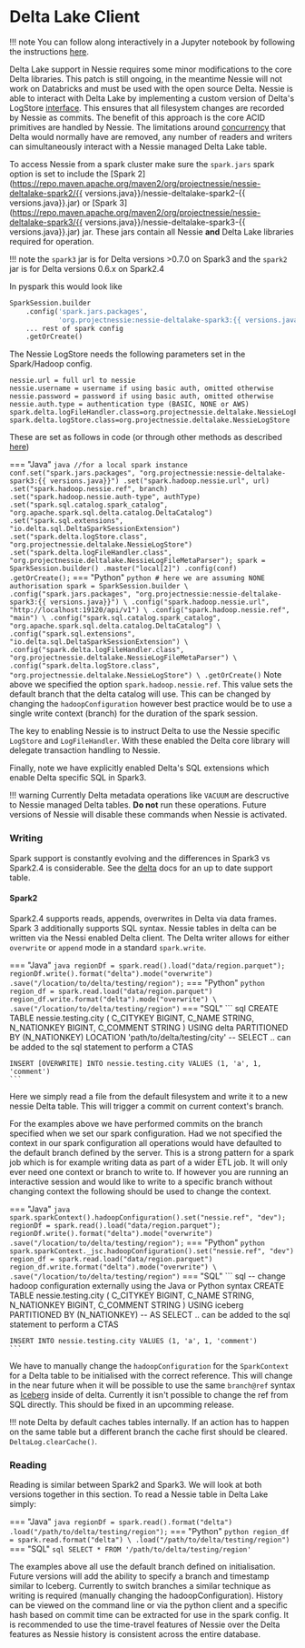 # Delta Lake Client

!!! note
    You can follow along interactively in a Jupyter notebook by following the instructions
    [here](https://github.com/projectnessie/nessie/tree/main/python/demo).

Delta Lake support in Nessie requires some minor modifications to the core Delta libraries. This patch is still ongoing,
in the meantime Nessie will not work on Databricks and must be used with the open source Delta. Nessie is able to interact with Delta Lake by implementing a
custom version of Delta's LogStore [interface](https://github.com/delta-io/delta/blob/master/src/main/scala/org/apache/spark/sql/delta/storage/LogStore.scala).
This ensures that all filesystem changes are recorded by Nessie as commits. The benefit of this approach is the core
ACID primitives are handled by Nessie. The limitations around [concurrency](https://docs.delta.io/latest/delta-storage.html)
that Delta would normally have are removed, any number of readers and writers can simultaneously interact with a Nessie
managed Delta Lake table.

To access Nessie from a spark cluster make sure the `spark.jars` spark option is set to include
the [Spark 2](https://repo.maven.apache.org/maven2/org/projectnessie/nessie-deltalake-spark2/{{ versions.java}}/nessie-deltalake-spark2-{{ versions.java}}.jar)
or [Spark 3](https://repo.maven.apache.org/maven2/org/projectnessie/nessie-deltalake-spark3/{{ versions.java}}/nessie-deltalake-spark3-{{ versions.java}}.jar)
jar. These jars contain all Nessie **and** Delta Lake libraries required for operation.

!!! note
    the `spark3` jar is for Delta versions >0.7.0 on Spark3 and the `spark2` jar is for Delta versions 0.6.x on Spark2.4

In pyspark this would look like

``` python
SparkSession.builder
    .config('spark.jars.packages',
            'org.projectnessie:nessie-deltalake-spark3:{{ versions.java}}')
    ... rest of spark config
    .getOrCreate()
```

The Nessie LogStore needs the following parameters set in the Spark/Hadoop config.

```
nessie.url = full url to nessie
nessie.username = username if using basic auth, omitted otherwise
nessie.password = password if using basic auth, omitted otherwise
nessie.auth.type = authentication type (BASIC, NONE or AWS)
spark.delta.logFileHandler.class=org.projectnessie.deltalake.NessieLogFileMetaParser
spark.delta.logStore.class=org.projectnessie.deltalake.NessieLogStore
```

These are set as follows in code (or through other methods as described [here](https://spark.apache.org/docs/latest/configuration.html))

=== "Java"
    ``` java
    //for a local spark instance
    conf.set("spark.jars.packages",
            "org.projectnessie:nessie-deltalake-spark3:{{ versions.java}}")
        .set("spark.hadoop.nessie.url", url)
        .set("spark.hadoop.nessie.ref", branch)
        .set("spark.hadoop.nessie.auth-type", authType)
        .set("spark.sql.catalog.spark_catalog",
            "org.apache.spark.sql.delta.catalog.DeltaCatalog")
        .set("spark.sql.extensions",
            "io.delta.sql.DeltaSparkSessionExtension")
        .set("spark.delta.logStore.class",
            "org.projectnessie.deltalake.NessieLogStore")
        .set("spark.delta.logFileHandler.class",
            "org.projectnessie.deltalake.NessieLogFileMetaParser");
    spark = SparkSession.builder()
                        .master("local[2]")
                        .config(conf)
                        .getOrCreate();
    ```
=== "Python"
    ``` python
    # here we are assuming NONE authorisation
    spark = SparkSession.builder \
            .config("spark.jars.packages",
                "org.projectnessie:nessie-deltalake-spark3:{{ versions.java}}") \
            .config("spark.hadoop.nessie.url",
                "http://localhost:19120/api/v1") \
            .config("spark.hadoop.nessie.ref", "main") \
            .config("spark.sql.catalog.spark_catalog",
                "org.apache.spark.sql.delta.catalog.DeltaCatalog") \
            .config("spark.sql.extensions",
                "io.delta.sql.DeltaSparkSessionExtension") \
            .config("spark.delta.logFileHandler.class",
                "org.projectnessie.deltalake.NessieLogFileMetaParser") \
            .config("spark.delta.logStore.class",
                "org.projectnessie.deltalake.NessieLogStore") \
            .getOrCreate()
    ```
Note above we specified the option `spark.hadoop.nessie.ref`. This value sets the default branch that the delta
catalog will use. This can be changed by changing the `hadoopConfiguration` however best practice would be to use a
single write context (branch) for the duration of the spark session.

The key to enabling Nessie is to instruct Delta to use the Nessie specific `LogStore` and `LogFileHandler`. With these
enabled the Delta core library will delegate transaction handling to Nessie.

Finally, note we have explicitly enabled Delta's SQL extensions which enable Delta specific SQL in Spark3.

!!! warning
    Currently Delta metadata operations like `VACUUM` are descructive to Nessie managed Delta tables. **Do not** run
    these operations. Future versions of Nessie will disable these commands when Nessie is activated.

### Writing

Spark support is constantly evolving and the differences in Spark3 vs Spark2.4 is considerable. See the
[delta](https://docs.delta.io/latest/delta-batch.html) docs for an up to date support table.

#### Spark2

Spark2.4 supports reads, appends, overwrites in Delta via data frames. Spark 3 additionally supports SQL syntax.
Nessie tables in delta can be written via the Nessi enabled Delta client. The Delta writer allows for either `overwrite`
or `append` mode in a standard `spark.write`.

=== "Java"
    ``` java
    regionDf = spark.read().load("data/region.parquet");
    regionDf.write().format("delta").mode("overwrite")
        .save("/location/to/delta/testing/region");
    ```
=== "Python"
    ``` python
    region_df = spark.read.load("data/region.parquet")
    region_df.write.format("delta").mode("overwrite") \
        .save("/location/to/delta/testing/region")
    ```
=== "SQL"
    ``` sql
    CREATE TABLE nessie.testing.city (
        C_CITYKEY BIGINT, C_NAME STRING, N_NATIONKEY BIGINT, C_COMMENT STRING
    ) USING delta PARTITIONED BY (N_NATIONKEY) LOCATION 'path/to/delta/testing/city'
    -- SELECT .. can be added to the sql statement to perform a CTAS

    INSERT [OVERWRITE] INTO nessie.testing.city VALUES (1, 'a', 1, 'comment')
    ```

Here we simply read a file from the default filesystem and write it to a new nessie Delta table. This will
trigger a commit on current context's branch.

For the examples above we have performed commits on the branch specified when we set our spark configuration. Had we not
specified the context in our spark configuration all operations would have defaulted to the default branch defined by
the server. This is a strong pattern for a spark job which is for example writing data as part of a wider ETL job. It
will only ever need one context or branch to write to. If however you are running an interactive session and would like
to write to a specific branch without changing context the following should be used to change the context.

=== "Java"
    ``` java
    spark.sparkContext().hadoopConfiguration().set("nessie.ref", "dev");
    regionDf = spark.read().load("data/region.parquet");
    regionDf.write().format("delta").mode("overwrite")
        .save("/location/to/delta/testing/region");
    ```
=== "Python"
    ``` python
    spark.sparkContext._jsc.hadoopConfiguration().set("nessie.ref", "dev")
    region_df = spark.read.load("data/region.parquet")
    region_df.write.format("delta").mode("overwrite") \
        .save("/location/to/delta/testing/region")
    ```
=== "SQL"
    ``` sql
    -- change hadoop configuration externally using the Java or Python syntax
    CREATE TABLE nessie.testing.city (
        C_CITYKEY BIGINT, C_NAME STRING, N_NATIONKEY BIGINT, C_COMMENT STRING
    ) USING iceberg PARTITIONED BY (N_NATIONKEY)
    -- AS SELECT .. can be added to the sql statement to perform a CTAS
    
    INSERT INTO nessie.testing.city VALUES (1, 'a', 1, 'comment')
    ```

We have to manually change the `hadoopConfiguration` for the `SparkContext` for a Delta table to be initialised with the
correct reference. This will change in the near future when it will be possible to use the same `branch@ref` syntax as
[Iceberg](/tools/spark/#writing) inside of delta. Currently it isn't possible to change the ref from SQL directly. This
should be fixed in an upcomming release.

!!! note
    Delta by default caches tables internally. If an action has to happen on the same table but a different branch the
    cache first should be cleared. `DeltaLog.clearCache()`.


### Reading

Reading is similar between Spark2 and Spark3. We will look at both versions together in this section. To
read a Nessie table in Delta Lake simply:

=== "Java"
    ``` java
    regionDf = spark.read().format("delta")
        .load("/path/to/delta/testing/region");
    ```
=== "Python"
    ``` python
    region_df = spark.read.format("delta") \
        .load("/path/to/delta/testing/region")
    ```
=== "SQL"
    ``` sql
    SELECT * FROM '/path/to/delta/testing/region'
    ```

The examples above all use the default branch defined on initialisation. Future versions will add the ability to specify
a branch and timestamp similar to Iceberg. Currently to switch branches a similar technique as writing is required
(manually changing the hadoopConfiguration). History can be viewed on the command line or via the python client and a specific
hash based on commit time can be extracted for use in the spark config. It is recommended to use the time-travel
features of Nessie over the Delta features as Nessie history is consistent across the entire database.